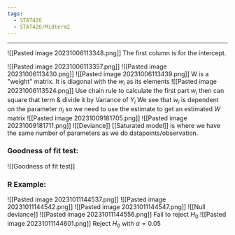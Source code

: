 ```yaml
---
tags:
  - STAT426
  - STAT426/Midterm2
---
```

---
![[Pasted image 20231006113348.png]]
The first column is for the intercept.

![[Pasted image 20231006113357.png]]
![[Pasted image 20231006113430.png]]
![[Pasted image 20231006113439.png]]
W is a "weight" matrix. It is diagonal with the $w_i$ as its elements
![[Pasted image 20231006113524.png]]
Use chain rule to calculate the first part $w_i$ then can square that term & divide it by Variance of $Y_i$ 
We see that $w_i$ is dependent on the parameter $\pi_i$ so we need to use the estimate to get an estimated $W$ matrix
![[Pasted image 20231009181705.png]]
![[Pasted image 20231009181711.png]]
![[Deviance]]
[[Saturated model]] is where we have the same number of parameters as we do datapoints/observation. 
### Goodness of fit test:
![[Goodness of fit test]]
### R Example:
![[Pasted image 20231011144537.png]]
![[Pasted image 20231011144542.png]]
![[Pasted image 20231011144547.png]]
![[Null deviance]]
![[Pasted image 20231011144556.png]]
Fail to reject $H_0$ 
![[Pasted image 20231011144601.png]]
Reject $H_0$ with $\alpha = 0.05$

